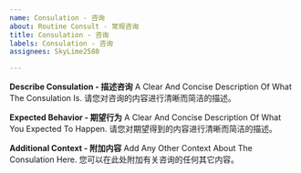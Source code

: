 ```yaml
---
name: Consulation - 咨询
about: Routine Consult - 常规咨询
title: Consulation - 咨询
labels: Consulation - 咨询
assignees: SkyLime2580

---
```


**Describe Consulation - 描述咨询**
A Clear And Concise Description Of What The Consulation Is.
请您对咨询的内容进行清晰而简洁的描述。

**Expected Behavior - 期望行为**
A Clear And Concise Description Of What You Expected To Happen.
请您对期望得到的内容进行清晰而简洁的描述。

**Additional Context - 附加内容**
Add Any Other Context About The Consulation Here.
您可以在此处附加有关咨询的任何其它内容。
